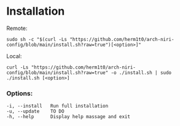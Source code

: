 # Installation

Remote:
```shell
sudo sh -c "$(curl -Ls "https://github.com/herm1t0/arch-niri-config/blob/main/install.sh?raw=true")[<option>]"
```
Local:
```shell
curl -Ls "https://github.com/herm1t0/arch-niri-config/blob/main/install.sh?raw=true" -o ./install.sh | sudo ./install.sh [<option>]
```


### Options:

	-i, --install 	Run full installation
	-u, --update    TO DO
	-h, --help      Display help massage and exit
